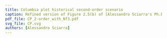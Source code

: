 ```yaml
---
title: Columbia plot historical second-order scenario
caption: Refined version of Figure 2.5(b) of [Alessandro Sciarra's Ph.D. thesis (2016)](https://github.com/AxelKrypton/PhD_Thesis/blob/main/Sciarra_Thesis_digital.pdf).
pdf_file: CP_2-order_with_Nf3.pdf
svg_file: CP.svg
authors: [Alessandro Sciarra]
---
```

